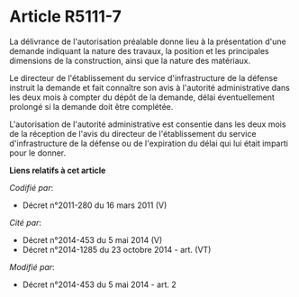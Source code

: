 # Article R5111-7

La délivrance de l'autorisation préalable donne lieu à la présentation d'une demande indiquant la nature des travaux, la
position et les principales dimensions de la construction, ainsi que la nature des matériaux. 

Le directeur de l'établissement du service d'infrastructure de la défense instruit la demande et fait connaître son avis à
l'autorité administrative dans les deux mois à compter du dépôt de la demande, délai éventuellement prolongé si la demande
doit être complétée. 

L'autorisation de l'autorité administrative est consentie dans les deux mois de la réception de l'avis du directeur de
l'établissement du service d'infrastructure de la défense ou de l'expiration du délai qui lui était imparti pour le donner.

**Liens relatifs à cet article**

_Codifié par_:

  - Décret n°2011-280 du 16 mars 2011 (V)

_Cité par_:

  - Décret n°2014-453 du 5 mai 2014 (V)
  - Décret n°2014-1285 du 23 octobre 2014 - art. (VT)

_Modifié par_:

  - Décret n°2014-453 du 5 mai 2014 - art. 2
